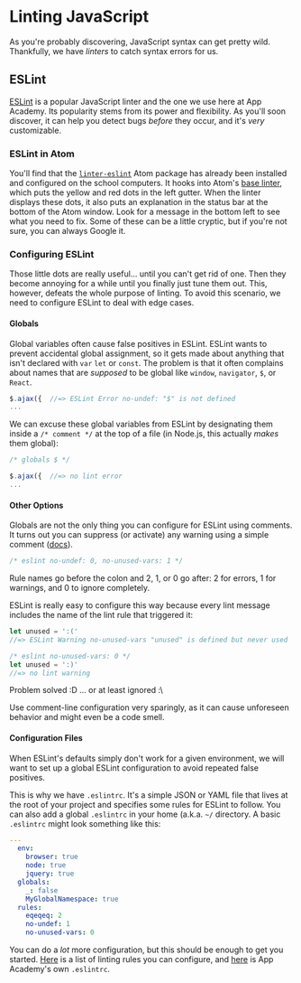 # Linting JavaScript

As you're probably discovering, JavaScript syntax can get pretty wild. Thankfully, we have _linters_ to catch syntax errors for us. 

## ESLint

[ESLint][eslint-home] is a popular JavaScript linter and the one we use
here at App Academy. Its popularity stems from its power and
flexibility. As you'll soon discover, it can help you detect bugs
_before_ they occur, and it's _very_ customizable.

### ESLint in Atom

You'll find that the [`linter-eslint`][linter-eslint] Atom package has
already been installed and configured on the school computers. It hooks
into Atom's [base linter][atom-linter], which puts the yellow and red
dots in the left gutter. When the linter displays these dots, it also
puts an explanation in the status bar at the bottom of the Atom window.
Look for a message in the bottom left to see what you need to fix. Some
of these can be a little cryptic, but if you're not sure, you can always
Google it.

### Configuring ESLint

Those little dots are really useful... until you can't get rid of one.
Then they become annoying for a while until you finally just tune them
out. This, however, defeats the whole purpose of linting. To avoid
this scenario, we need to configure ESLint to deal with edge cases.

#### Globals

Global variables often cause false positives in ESLint. ESLint wants to prevent accidental global assignment, so it gets made about anything that isn't declared with `var` `let` or `const`. The problem is that it often complains about names that are _supposed_
to be global like `window`, `navigator`, `$`, or `React`.

```js
$.ajax({  //=> ESLint Error no-undef: "$" is not defined
...
```

We can excuse these global variables from ESLint by designating them inside a `/* comment */` at the top of a file (in Node.js, this actually *makes* them global):

```js
/* globals $ */

$.ajax({  //=> no lint error
... 
```

#### Other Options

Globals are not the only thing you can configure for ESLint using
comments. It turns out you can suppress (or activate) any warning using a simple comment ([docs][eslint-inline-docs]).

```js
/* eslint no-undef: 0, no-unused-vars: 1 */
```
Rule names go before the colon and 2, 1, or 0 go after: 2 for errors, 1 for warnings, and 0 to ignore completely.

ESLint is really easy to configure this way because every lint message
includes the name of the lint rule that triggered it:

```js
let unused = ':('
//=> ESLint Warning no-unused-vars "unused" is defined but never used
```

```js
/* eslint no-unused-vars: 0 */
let unused = ':)'
//=> no lint warning
```

Problem solved :D ... or at least ignored :\

Use comment-line configuration very sparingly, as it can cause unforeseen behavior and might even be a code smell.

#### Configuration Files

When ESLint's defaults simply don't work for a given environment, we
will want to set up a global ESLint configuration to avoid repeated false positives.

This is why we have `.eslintrc`. It's a simple JSON or YAML file that
lives at the root of your project and specifies some rules for ESLint to follow. You can also add a global `.eslintrc` in your home (a.k.a. `~/` directory. A basic `.eslintrc` might look something like this:

```yaml
---
  env:
    browser: true
    node: true
    jquery: true
  globals:
    _: false
    MyGlobalNamespace: true
  rules:
    eqeqeq: 2
    no-undef: 1
    no-unused-vars: 0
```

You can do a _lot_ more configuration, but this should be enough to get you started. [Here][eslint-rules-list] is a list of linting rules you can configure, and [here][aa-eslintrc] is App Academy's own `.eslintrc`.

[eslint-home]: http://eslint.org/
[linter-eslint]: https://atom.io/packages/linter-eslint
[atom-linter]: https://atom.io/packages/linter
[eslint-inline-docs]: http://eslint.org/docs/user-guide/configuring.html#configuring-rules
[eslint-rules-list]: http://eslint.org/docs/rules/
[aa-eslintrc]: https://github.com/appacademy/dotfiles/blob/master/dot/eslintrc
